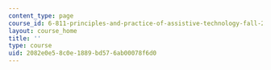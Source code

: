 ```yaml
---
content_type: page
course_id: 6-811-principles-and-practice-of-assistive-technology-fall-2014
layout: course_home
title: ''
type: course
uid: 2082e0e5-8c0e-1889-bd57-6ab00078f6d0
---
```

